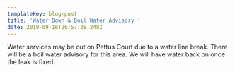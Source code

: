 ```yaml
---
templateKey: blog-post
title: 'Water Down & Boil Water Advisory '
date: 2019-09-16T20:57:38.248Z
---
```

Water services may be out on Pettus Court due to a water line break. There will be a boil water advisory for this area. We will have water back on once the leak is fixed.

